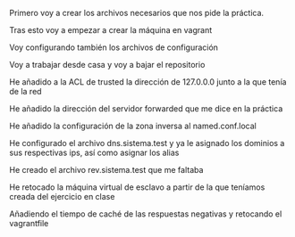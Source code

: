 Primero voy a crear los archivos necesarios que nos pide la práctica.

Tras esto voy a empezar a crear la máquina en vagrant

Voy configurando también los archivos de configuración

Voy a trabajar desde casa y voy a bajar el repositorio

He añadido a la ACL de trusted la dirección de 127.0.0.0 junto a la que tenía de la red

He añadido la dirección del servidor forwarded que me dice en la práctica

He añadido la configuración de la zona inversa al named.conf.local

He configurado el archivo dns.sistema.test y ya le asignado los dominios a sus respectivas ips, así como asignar los alias

He creado el archivo rev.sistema.test que me faltaba

He retocado la máquina virtual de esclavo a partir de la que teníamos creada del ejercicio en clase

Añadiendo el tiempo de caché de las respuestas negativas y retocando el vagrantfile

